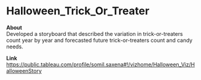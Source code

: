 # Halloween_Trick_Or_Treater

**About**     
Developed a storyboard that described the variation in trick-or-treaters count year by year and forecasted future trick-or-treaters count and candy needs.

**Link**  
https://public.tableau.com/profile/somil.saxena#!/vizhome/Halloween_Viz/HalloweenStory


